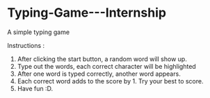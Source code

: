 # Typing-Game---Internship
A simple typing game

Instructions :

1. After clicking the start button, a random word will show up.
2. Type out the words, each correct character will be highlighted
3. After one word is typed correctly, another word appears.
4. Each correct word adds to the score by 1. Try your best to score.
5. Have fun :D.
